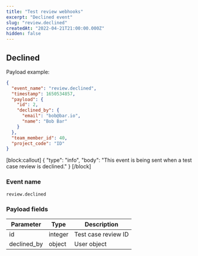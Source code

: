 ```yaml
---
title: "Test review webhooks"
excerpt: "Declined event"
slug: "review.declined"
createdAt: "2022-04-21T21:00:00.000Z"
hidden: false
---
```


## Declined

Payload example:

```json
{
  "event_name": "review.declined",
  "timestamp": 1650534857,
  "payload": {
    "id": 2,
    "declined_by": {
      "email": "bob@bar.io",
      "name": "Bob Bar"
    }
  },
  "team_member_id": 40,
  "project_code": "ID"
}
```
[block:callout]
{
  "type": "info",
  "body": "This event is being sent when a test case review is declined."
}
[/block]

### Event name

`review.declined`

### Payload fields

| Parameter   | Type | Description         |
|-------------|------|---------------------|
| id          | integer  | Test case review ID |
| declined_by | object | User object         |
